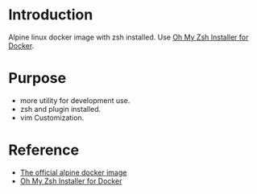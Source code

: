 # Introduction
Alpine linux docker image with zsh installed.
Use [Oh My Zsh Installer for Docker](https://github.com/deluan/zsh-in-docker#oh-my-zsh-installer-for-docker).

# Purpose
- more utility for development use.
- zsh and plugin installed.
- vim Customization.

# Reference
- [The official alpine docker image](https://hub.docker.com/_/alpine)
- [Oh My Zsh Installer for Docker](https://github.com/deluan/zsh-in-docker#oh-my-zsh-installer-for-docker)
